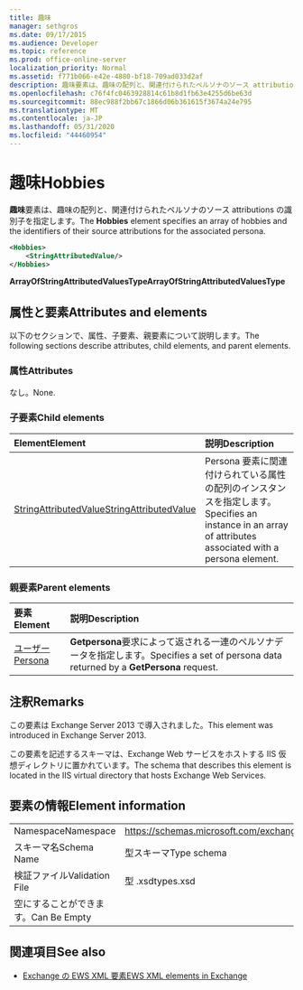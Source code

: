```yaml
---
title: 趣味
manager: sethgros
ms.date: 09/17/2015
ms.audience: Developer
ms.topic: reference
ms.prod: office-online-server
localization_priority: Normal
ms.assetid: f771b066-e42e-4880-bf18-709ad033d2af
description: 趣味要素は、趣味の配列と、関連付けられたペルソナのソース attributions の識別子を指定します。
ms.openlocfilehash: c76f4fc0463928814c61b8d1fb63e4255d6be63d
ms.sourcegitcommit: 88ec988f2bb67c1866d06b361615f3674a24e795
ms.translationtype: MT
ms.contentlocale: ja-JP
ms.lasthandoff: 05/31/2020
ms.locfileid: "44460954"
---
```

# <a name="hobbies"></a><span data-ttu-id="76faa-103">趣味</span><span class="sxs-lookup"><span data-stu-id="76faa-103">Hobbies</span></span>

<span data-ttu-id="76faa-104">**趣味**要素は、趣味の配列と、関連付けられたペルソナのソース attributions の識別子を指定します。</span><span class="sxs-lookup"><span data-stu-id="76faa-104">The **Hobbies** element specifies an array of hobbies and the identifiers of their source attributions for the associated persona.</span></span> 
  
```XML
<Hobbies>
    <StringAttributedValue/>
</Hobbies>
```

 <span data-ttu-id="76faa-105">**ArrayOfStringAttributedValuesType**</span><span class="sxs-lookup"><span data-stu-id="76faa-105">**ArrayOfStringAttributedValuesType**</span></span>
## <a name="attributes-and-elements"></a><span data-ttu-id="76faa-106">属性と要素</span><span class="sxs-lookup"><span data-stu-id="76faa-106">Attributes and elements</span></span>

<span data-ttu-id="76faa-107">以下のセクションで、属性、子要素、親要素について説明します。</span><span class="sxs-lookup"><span data-stu-id="76faa-107">The following sections describe attributes, child elements, and parent elements.</span></span>
  
### <a name="attributes"></a><span data-ttu-id="76faa-108">属性</span><span class="sxs-lookup"><span data-stu-id="76faa-108">Attributes</span></span>

<span data-ttu-id="76faa-109">なし。</span><span class="sxs-lookup"><span data-stu-id="76faa-109">None.</span></span>
  
### <a name="child-elements"></a><span data-ttu-id="76faa-110">子要素</span><span class="sxs-lookup"><span data-stu-id="76faa-110">Child elements</span></span>

|<span data-ttu-id="76faa-111">**Element**</span><span class="sxs-lookup"><span data-stu-id="76faa-111">**Element**</span></span>|<span data-ttu-id="76faa-112">**説明**</span><span class="sxs-lookup"><span data-stu-id="76faa-112">**Description**</span></span>|
|:-----|:-----|
|[<span data-ttu-id="76faa-113">StringAttributedValue</span><span class="sxs-lookup"><span data-stu-id="76faa-113">StringAttributedValue</span></span>](stringattributedvalue.md) <br/> |<span data-ttu-id="76faa-114">Persona 要素に関連付けられている属性の配列のインスタンスを指定します。</span><span class="sxs-lookup"><span data-stu-id="76faa-114">Specifies an instance in an array of attributes associated with a persona element.</span></span>  <br/> |
   
### <a name="parent-elements"></a><span data-ttu-id="76faa-115">親要素</span><span class="sxs-lookup"><span data-stu-id="76faa-115">Parent elements</span></span>

|<span data-ttu-id="76faa-116">**要素**</span><span class="sxs-lookup"><span data-stu-id="76faa-116">**Element**</span></span>|<span data-ttu-id="76faa-117">**説明**</span><span class="sxs-lookup"><span data-stu-id="76faa-117">**Description**</span></span>|
|:-----|:-----|
|[<span data-ttu-id="76faa-118">ユーザー</span><span class="sxs-lookup"><span data-stu-id="76faa-118">Persona</span></span>](persona.md) <br/> |<span data-ttu-id="76faa-119">**Getpersona**要求によって返される一連のペルソナデータを指定します。</span><span class="sxs-lookup"><span data-stu-id="76faa-119">Specifies a set of persona data returned by a **GetPersona** request.</span></span>  <br/> |
   
## <a name="remarks"></a><span data-ttu-id="76faa-120">注釈</span><span class="sxs-lookup"><span data-stu-id="76faa-120">Remarks</span></span>

<span data-ttu-id="76faa-121">この要素は Exchange Server 2013 で導入されました。</span><span class="sxs-lookup"><span data-stu-id="76faa-121">This element was introduced in Exchange Server 2013.</span></span>
  
<span data-ttu-id="76faa-122">この要素を記述するスキーマは、Exchange Web サービスをホストする IIS 仮想ディレクトリに置かれています。</span><span class="sxs-lookup"><span data-stu-id="76faa-122">The schema that describes this element is located in the IIS virtual directory that hosts Exchange Web Services.</span></span>
  
## <a name="element-information"></a><span data-ttu-id="76faa-123">要素の情報</span><span class="sxs-lookup"><span data-stu-id="76faa-123">Element information</span></span>

|||
|:-----|:-----|
|<span data-ttu-id="76faa-124">Namespace</span><span class="sxs-lookup"><span data-stu-id="76faa-124">Namespace</span></span>  <br/> |https://schemas.microsoft.com/exchange/services/2006/types  <br/> |
|<span data-ttu-id="76faa-125">スキーマ名</span><span class="sxs-lookup"><span data-stu-id="76faa-125">Schema Name</span></span>  <br/> |<span data-ttu-id="76faa-126">型スキーマ</span><span class="sxs-lookup"><span data-stu-id="76faa-126">Type schema</span></span>  <br/> |
|<span data-ttu-id="76faa-127">検証ファイル</span><span class="sxs-lookup"><span data-stu-id="76faa-127">Validation File</span></span>  <br/> |<span data-ttu-id="76faa-128">型 .xsd</span><span class="sxs-lookup"><span data-stu-id="76faa-128">types.xsd</span></span>  <br/> |
|<span data-ttu-id="76faa-129">空にすることができます。</span><span class="sxs-lookup"><span data-stu-id="76faa-129">Can Be Empty</span></span>  <br/> ||
   
## <a name="see-also"></a><span data-ttu-id="76faa-130">関連項目</span><span class="sxs-lookup"><span data-stu-id="76faa-130">See also</span></span>



- [<span data-ttu-id="76faa-131">Exchange の EWS XML 要素</span><span class="sxs-lookup"><span data-stu-id="76faa-131">EWS XML elements in Exchange</span></span>](ews-xml-elements-in-exchange.md)

